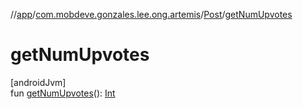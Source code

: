 //[app](../../../index.md)/[com.mobdeve.gonzales.lee.ong.artemis](../index.md)/[Post](index.md)/[getNumUpvotes](get-num-upvotes.md)

# getNumUpvotes

[androidJvm]\
fun [getNumUpvotes](get-num-upvotes.md)(): [Int](https://kotlinlang.org/api/latest/jvm/stdlib/kotlin/-int/index.html)
